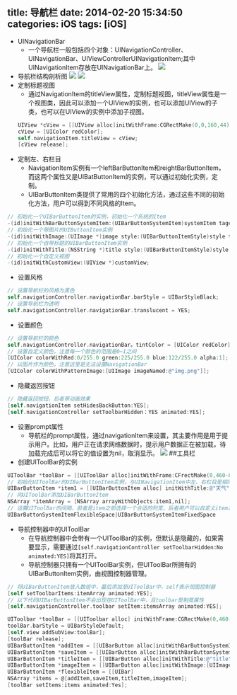 title: 导航栏
date: 2014-02-20 15:34:50
categories: iOS
tags: [iOS]
---
- UINavigationBar
    + 一个导航栏一般包括四个对象：UINavigationController、UINavigationBar、UIViewControllerUINavigationItem;其中UINavigationItem存放在UINavigationBar上。
![](https://github.com/zt1991616/blog/raw/master/Image/14022007.png)
- 导航栏结构剖析图
![](https://github.com/zt1991616/blog/raw/master/Image/14022008.png)
![](https://github.com/zt1991616/blog/raw/master/Image/14022009.png)
- 定制标题视图
    + 通过NavigationItem的titleView属性，定制标题视图，titleView属性是一个视图类，因此可以添加一个UIView的实例，也可以添加UIView的子类，也可以在UIView的实例中添加子视图。
    ```Objective-C
    UIView *cView = [[UIView alloc]initWithFrame:CGRectMake(0,0,160,44)];
    cView = [UIColor redColor];
    self.navigationItem.titleView = cView;
    [cView release];
    ```
- 定制左、右栏目
    + NavigationItem实例有一个leftBarButtonItem和reightBarButtonItem，而这两个属性又是UIBatButtonItem的实例，可以通过初始化实例，定制。
    + UIBarButtonItem类提供了常用的四个初始化方法，通过这些不同的初始化方法，用户可以得到不同风格的Item。
```Objective-C
// 初始化一个UIBarButtonItem的实例，初始化一个系统的Item
-(id)initWithBarButtonSystemItem:(UIBarButtonSystemItem)systemItem taget:(id)target action:(SEL)action;
// 初始化一个带图片的UIButtonItem实例
-(id)initWithImage:(UIImage *)image style:(UIBarButtonItemStyle)style target:(id)target action:(SEL)action;
// 初始化一个自带标题的UIBarButtonItem实例
-(id)initWithTitle:(NSString *)title style:(UIBarButtonItemStyle)style target:(id)target action:(SEL)action;
// 初始化一个自定义视图
-(id)initWithCustomView:(UIView *)customView;
```
- 设置风格
```Objective-C
// 设置导航栏的风格为黑色
self.navigationController.navigationBar.barStyle = UIBarStyleBlack;
// 设置导航栏为透明
self.navigationController.navigationBar.translucent = YES;
```
- 设置颜色
```Objective-C
// 设置导航栏的颜色
self.navigationController.navigationBar。tintColor = [UIColor redColor];
// 设置自定义颜色，注意每一个颜色的范围是0~1之间
[UIColor colorWithRed:0/255.0 green:225/255.0 blue:122/255.0 alpha:1];
// 以图片作为颜色，注意这里是无法设置NavigationBar
[UIColor colorWithPatternImage:[UIImage imageNamed:@"img.png"]];
```
- 隐藏返回按钮
```Objective-C
// 隐藏返回按钮，后者带动画效果
[self.navigationItem setHidesBackButton:YES];
[self.navigationController setToolbarHidden：YES animated:YES];
```
- 设置prompt属性
    + 导航栏的prompt属性，通过navigationItem来设置，其主要作用是用于提示用户。比如，用户正在请求网络数据时，提示用户数据正在被加载，待加载完成后可以将它的值设置为nil，取消显示。
![](https://github.com/zt1991616/blog/raw/master/Image/prompt.png)
##工具栏
- 创建UIToolBar的实例
```Objective-C
UIToolBar *toolBar = [[UIToolBar alloc]initWithFrame:CFrectMake(0,460-88,320,44)];
// 初始化UIToolBar的UIBarButtonItem实例，与UINavigationItem中左、右栏目是相同的
UIBarButtonItem *item1 = [[UIBarButtonItem alloc] initWithTitle:@"天气" style:UIBarButtonItemStyleBordered target:self action:nil];
// 向UIToolBar添加UIBarButtonItem
NSArray *itemArray = [NSArray arrayWithObjects:item1,nil];
// 设置UIToolBar的间隔，前者是item之前选择一个合适的列宽，后者用户可以自定义item之间的列宽，需要通过UIBar实例中的width属性来设置。
UIBarButtonSystemItemFlexibleSpace|UIBarButtonSystemItemFixedSpace
```
- 导航控制器中的UIToolBar
    + 在导航控制器中会带有一个UIToolBar的实例，但默认是隐藏的，如果需要显示，需要通过`[self.navigationController setToolbarHidden:No animated:YES]`将其打开。
    + 导航控制器只拥有一个UIToolBar实例，但UIToolBar所拥有的UIBarButtonItem实例，由视图控制器管理。
```Objective-C
// 将UIBarButtonItem放入数组中，最后添加至UIToolBar中，self表示视图控制器
[self setToolbarItems:itemArray animated:YES];
// 以下代码UIBarButtonItem不会出现在UIToolBar中，且toolbar是制度属性
[self.navigationController.toolbar setItem:itemsArray animated:YES];
```
```Objective-C
UIToolbar *toolBar = [[UIToolbar alloc] initWithFrame:CGRectMake(0,460-44-44,320,44)];
toolBar.barStyle = UIBarStyleDefault;
[self.view addSubView:toolBar];
[toolBar release];
UIBarButtonItem *addItem = [[UIBarButton alloc]initWithBarButtonSystemItem:UIBarButtonSystemItemAdd target:self action:nil];
UIBarButtonItem *saveItem = [[UIBarButton alloc]initWithBarButtonSystemItem:UIBarButtonSystemItemSave target:self action:nil];
UIBarButtonItem *titleItem = [[UIBarButton alloc]initWithTitle:@"title" style:UIBarButtonItemStylePlain target:self action:nil];
UIBarButtonItem *imageItem = [[UIBarButton alloc]initWithImage:[UIImage imageNamed:@"1"] style:UIBarButtonItemStylePlain target:self action:nil];
UIBarButtonItem *flexibleItem = [[UIBar]
NSArray *items = @[addItem,saveItem,titleItem,imageItem];
[toolBar setItems:items animated:Yes];
```